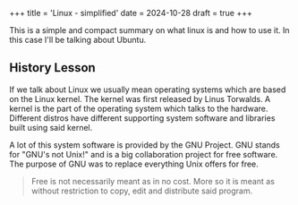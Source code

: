 +++
title = 'Linux - simplified'
date = 2024-10-28
draft = true
+++

This is a simple and compact summary on what linux is and how to use it. In this case I'll be talking about Ubuntu. 

## History Lesson

If we talk about Linux we usually mean operating systems which are based on the Linux kernel. The kernel was first released by Linus Torwalds. A kernel is the part of the operating system which talks to the hardware. Different distros have different supporting system software and libraries built using said kernel. 

A lot of this system software is provided by the GNU Project. GNU stands for "GNU's not Unix!" and is a big collaboration project for free software. The purpose of GNU was to replace everything Unix offers for free. 


> Free is not necessarily meant as in no cost. More so it is meant as without restriction to copy, edit and distribute said program. 


